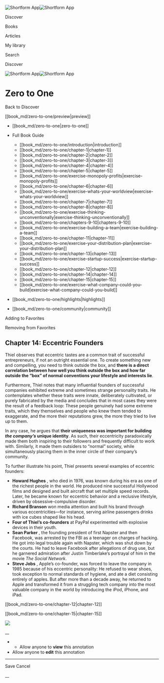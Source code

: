![Shortform App](/img/logo.36a2399e.svg)![Shortform App](/img/logo-dark.70c1b072.svg)

Discover

Books

Articles

My library

Search

Discover

![Shortform App](/img/logo.36a2399e.svg)![Shortform App](/img/logo-dark.70c1b072.svg)

# Zero to One

Back to Discover

[[book_md/zero-to-one/preview|preview]]

  * [[book_md/zero-to-one|zero-to-one]]
  * Full Book Guide

    * [[book_md/zero-to-one/introduction|introduction]]
    * [[book_md/zero-to-one/chapter-1|chapter-1]]
    * [[book_md/zero-to-one/chapter-2|chapter-2]]
    * [[book_md/zero-to-one/chapter-3|chapter-3]]
    * [[book_md/zero-to-one/chapter-4|chapter-4]]
    * [[book_md/zero-to-one/chapter-5|chapter-5]]
    * [[book_md/zero-to-one/exercise-monopoly-profits|exercise-monopoly-profits]]
    * [[book_md/zero-to-one/chapter-6|chapter-6]]
    * [[book_md/zero-to-one/exercise-whats-your-worldview|exercise-whats-your-worldview]]
    * [[book_md/zero-to-one/chapter-7|chapter-7]]
    * [[book_md/zero-to-one/chapter-8|chapter-8]]
    * [[book_md/zero-to-one/exercise-thinking-unconventionally|exercise-thinking-unconventionally]]
    * [[book_md/zero-to-one/chapters-9-10|chapters-9-10]]
    * [[book_md/zero-to-one/exercise-building-a-team|exercise-building-a-team]]
    * [[book_md/zero-to-one/chapter-11|chapter-11]]
    * [[book_md/zero-to-one/exercise-your-distribution-plan|exercise-your-distribution-plan]]
    * [[book_md/zero-to-one/chapter-13|chapter-13]]
    * [[book_md/zero-to-one/exercise-startup-success|exercise-startup-success]]
    * [[book_md/zero-to-one/chapter-12|chapter-12]]
    * [[book_md/zero-to-one/chapter-14|chapter-14]]
    * [[book_md/zero-to-one/chapter-15|chapter-15]]
    * [[book_md/zero-to-one/exercise-what-company-could-you-build|exercise-what-company-could-you-build]]
  * [[book_md/zero-to-one/highlights|highlights]]
  * [[book_md/zero-to-one/community|community]]



Adding to Favorites 

Removing from Favorites 

## Chapter 14: Eccentric Founders

Thiel observes that eccentric tastes are a common trait of successful entrepreneurs, if not an outright essential one. To create something new and compelling, you need to think outside the box, and **there is a direct correlation between how well you think outside the box and how far outside the “box” of normal conventions your lifestyle and interests lie**.

Furthermore, Thiel notes that many influential founders of successful companies exhibited extreme and sometimes strange personality traits. He contemplates whether these traits were innate, deliberately cultivated, or purely fabricated by the media and concludes that in most cases they were the result of a feedback loop: These people genuinely had some extreme traits, which they themselves and people who knew them tended to exaggerate, and the more their reputations grew, the more they tried to live up to them.

In any case, he argues that **their uniqueness was important for building _the company’s_ unique identity**. As such, their eccentricity paradoxically made them both inspiring to their followers and frequently difficult to work with. Similarly, it made them outsiders to “normal” society, while simultaneously placing them in the inner circle of their company’s community.

To further illustrate his point, Thiel presents several examples of eccentric founders:

  * **Howard Hughes** , who died in 1976, was known during his era as one of the richest people in the world. He produced nine successful Hollywood films and designed and built aircraft that set multiple speed records. Later, he became known for eccentric behavior and a reclusive lifestyle, driven by obsessive-compulsive disorder.
  * **Richard Branson** won media attention and built his brand through various eccentricities—for instance, serving airline passengers drinks with ice cubes shaped like his head.
  * **Four of Thiel’s co-founders** at PayPal experimented with explosive devices in their youth.
  * **Sean Parker** , the founding president of first Napster and then Facebook, was arrested by the FBI as a teenager on charges of hacking. He got into legal trouble again with Napster, which was shut down by the courts. He had to leave Facebook after allegations of drug use, but he garnered admiration after Justin Timberlake’s portrayal of him in the movie _The Social Network_.
  * **Steve Jobs** , Apple’s co-founder, was forced to leave the company in 1985 because of his eccentric personality: He refused to wear shoes, took exception to normal standards of hygiene, and ate a diet consisting entirely of apples. But after more than a decade away, he returned to Apple and transformed it from a struggling tech company into the most valuable company in the world by introducing the iPod, iPhone, and iPad.



[[book_md/zero-to-one/chapter-12|chapter-12]]

[[book_md/zero-to-one/chapter-15|chapter-15]]

![](https://bat.bing.com/action/0?ti=56018282&Ver=2&mid=e7722365-f99a-4b1a-9104-4d852756e99a&sid=72e6e650642c11eeb2dd2161d176fe8d&vid=72e70890642c11eeb72d79fe7b6df2c6&vids=0&msclkid=N&pi=0&lg=en-US&sw=800&sh=600&sc=24&nwd=1&tl=Shortform%20%7C%20Book&p=https%3A%2F%2Fwww.shortform.com%2Fapp%2Fbook%2Fzero-to-one%2Fchapter-14&r=&lt=1431&evt=pageLoad&sv=1&rn=659157)

__

  *   * Allow anyone to **view** this annotation
  * Allow anyone to **edit** this annotation



* * *

Save Cancel

__



